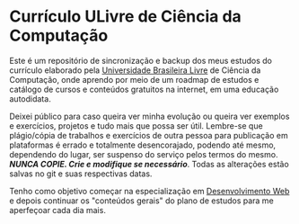 # Currículo ULivre de Ciência da Computação

Este é um repositório de sincronização e backup dos meus estudos do currículo elaborado pela [Universidade Brasileira Livre](https://github.com/Universidade-Livre/ciencia-da-computacao) de Ciência da Computação, onde aprendo por meio de um roadmap de estudos e catálogo de cursos e conteúdos gratuitos na internet, em uma educação autodidata.

Deixei público para caso queira ver minha evolução ou queira ver exemplos e exercícios, projetos e tudo mais que possa ser útil. Lembre-se que plágio/cópia de trabalhos e exercícios de outra pessoa para publicação em plataformas é errado e totalmente desencorajado, podendo até mesmo, dependendo do lugar, ser suspenso do serviço pelos termos do mesmo. ***NUNCA COPIE. Crie e modifique se necessário***. Todas as alterações estão salvas no git e suas respectivas datas.

Tenho como objetivo começar na especialização em [Desenvolvimento Web](https://github.com/Universidade-Livre/ciencia-da-computacao/blob/main/specializations/web_development.md) e depois continuar os "conteúdos gerais" do plano de estudos para me aperfeçoar cada dia mais.